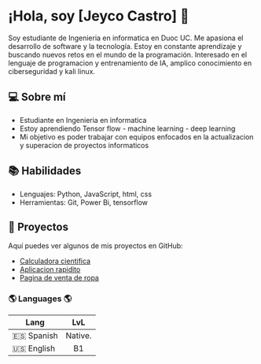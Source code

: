 # ¡Hola, soy [Jeyco Castro] 👋

Soy estudiante de Ingenieria en informatica en Duoc UC. Me apasiona el desarrollo de software y la tecnología. Estoy en constante aprendizaje y buscando nuevos retos en el mundo de la programación. Interesado en el lenguaje de programacion y entrenamiento de IA, amplico conocimiento en ciberseguridad y kali linux.

## 💻 Sobre mí
- Estudiante en Ingenieria en informatica
- Estoy aprendiendo Tensor flow - machine learning - deep learning
- Mi objetivo es poder trabajar con equipos enfocados en la actualizacion y superacion de proyectos informaticos
  

## 📚 Habilidades
- Lenguajes: Python, JavaScript, html, css
- Herramientas: Git, Power Bi, tensorflow

## 📂 Proyectos
Aquí puedes ver algunos de mis proyectos en GitHub:

- [Calculadora cientifica](https://github.com/ALEXJEYC/calculadora)
- [Aplicacion rapidito](https://github.com/ALEXJEYC/RAPIDITOAPP)
- [Pagina de venta de ropa](https://github.com/ALEXJEYC/AEROSPORTZ4)

### 🌎 Languages 🌎

Lang | LvL
--- | :---:
🇪🇸 Spanish | Native.
🇺🇸 English | B1
